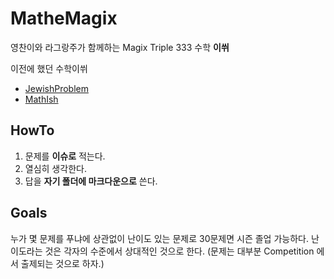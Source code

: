 # MatheMagix
영찬이와 라그랑주가 함께하는 Magix Triple 333 수학 **이쒸**

이전에 했던 수학이쒸 
- [JewishProblem](https://github.com/Big-BlueBerry/JewishProblems)
- [MathIsh](https://github.com/Big-BlueBerry/MathIsh)

## HowTo

1. 문제를 **이슈로** 적는다.
2. 열심히 생각한다.
3. 답을 **자기 폴더에 마크다운으로** 쓴다.

## Goals

누가 몇 문제를 푸냐에 상관없이 난이도 있는 문제로 30문제면 시즌 졸업 가능하다. 
난이도라는 것은 각자의 수준에서 상대적인 것으로 한다. (문제는 대부분 Competition 에서 출제되는 것으로 하자.)
